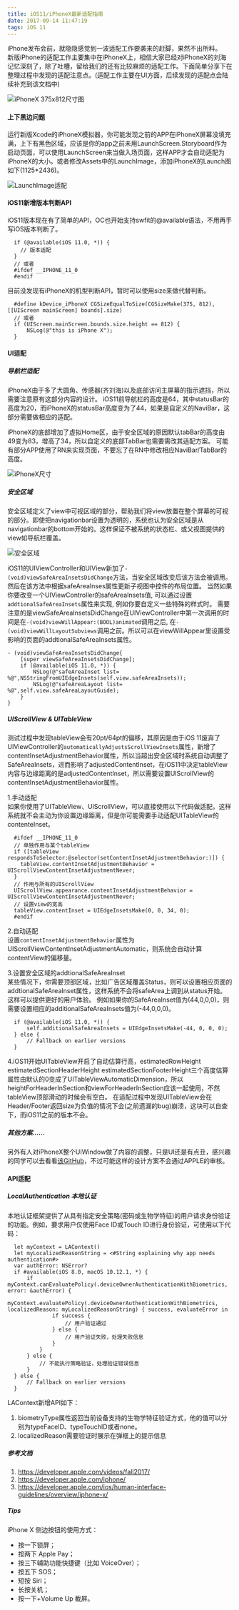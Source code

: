 ```yaml
---
title: iOS11/iPhoneX最新适配指南
date: 2017-09-14 11:47:19
tags: iOS 11
---
```


iPhone发布会前，就隐隐感觉到一波适配工作要袭来的赶脚，果然不出所料。  
新版iPhone的适配工作主要集中在iPhoneX上，相信大家已经对iPhoneX的刘海记忆深刻了，除了吐槽，留给我们的还有比较麻烦的适配工作。下面简单分享下在整理过程中发现的适配注意点。(适配工作主要在UI方面，后续发现的适配点会陆续补充到该文档中)  

![iPhoneX 375x812尺寸图](http://ojca2gwha.bkt.clouddn.com/iPhoneX-Screen.png)  

#### 上下黑边问题

运行新版Xcode的iPhoneX模拟器，你可能发现之前的APP在iPhoneX屏幕没填充满，上下有黑色区域，应该是你的app之前未用LaunchScreen.Storyboard作为启动页面，可以使用LaunchScreen来当做入场页面，这样APP才会自动适配为iPhoneX的大小。或者修改Assets中的LaunchImage，添加iPhoneX的Launch图如下(1125*2436)。

![LaunchImage适配](http://ojca2gwha.bkt.clouddn.com/iOS11-adjust-launch.png)  

#### iOS11新增版本判断API

iOS11版本现在有了简单的API，OC也开始支持swfit的@available语法，不用再手写iOS版本判断了。      
```
  if (@available(iOS 11.0, *)) {
    // 版本适配
  }
  // 或者
  #ifdef __IPHONE_11_0   
  #endif
```

目前没发现有iPhoneX的机型判断API，暂时可以使用size来做代替判断。  

```
  #define kDevice_iPhoneX CGSizeEqualToSize(CGSizeMake(375, 812), [[UIScreen mainScreen] bounds].size)
  // 或者
  if (UIScreen.mainScreen.bounds.size.height == 812) {
      NSLog(@"this is iPhone X");
  }
```

#### UI适配  

##### 导航栏适配  

iPhoneX由于多了大圆角、传感器(齐刘海)以及底部访问主屏幕的指示遮挡，所以需要注意原有这部分内容的设计。
iOS11前导航栏的高度是64，其中statusBar的高度为20，而iPhoneX的statusBar高度变为了44，如果是自定义的NaviBar，这部分需要做相应的适配。  

iPhoneX的底部增加了虚拟Home区，由于安全区域的原因默认tabBar的高度由49变为83，增高了34，所以自定义的底部TabBar也需要需改其适配方案。
可能有部分APP使用了RN来实现页面，不要忘了在RN中修改相应NaviBar/TabBar的高度。

![iPhoneX尺寸](http://ojca2gwha.bkt.clouddn.com/iPhoneX-Area.png)  

<!--more-->

##### 安全区域

安全区域定义了view中可视区域的部分，帮助我们将view放置在整个屏幕的可视的部分。即使把navigationbar设置为透明的，系统也认为安全区域是从navigationbar的bottom开始的。这样保证不被系统的状态栏、或父视图提供的view如导航栏覆盖。

![安全区域](http://ojca2gwha.bkt.clouddn.com/iOS11-safeArea.png)

iOS11的UIViewController和UIView新加了`-(void)viewSafeAreaInsetsDidChange`方法，当安全区域改变后该方法会被调用。然后在该方法中根据safeAreaInses属性更新子视图中控件的布局位置。
当然如果你要改变一个UIViewController的safeAreaInsets值, 可以通过设置`addtionalSafeAreaInsets`属性来实现, 例如你要自定义一些特殊的样式时。
需要注意的是viewSafeAreaInsetsDidChange在UIViewController中第一次调用的时间是在`-(void)viewWillAppear:(BOOL)animated`调用之后, 在`- (void)viewWillLayoutSubviews`调用之前。所以可以在viewWillAppear里设置受影响的页面的addtionalSafeAreaInsets属性。

```
- (void)viewSafeAreaInsetsDidChange{
    [super viewSafeAreaInsetsDidChange];
    if (@available(iOS 11.0, *)) {
        NSLog(@"safeAreaInset list= %@",NSStringFromUIEdgeInsets(self.view.safeAreaInsets));
        NSLog(@"safeAreaLayout list= %@",self.view.safeAreaLayoutGuide);
    }
}
```

##### UIScrollView & UITableView

测试过程中发现tableView会有20pt/64pt的偏移，其原因是由于iOS 11废弃了UIViewController的`automaticallyAdjustsScrollViewInsets`属性，新增了contentInsetAdjustmentBehavior属性，所以当超出安全区域时系统自动调整了SafeAreaInsets，进而影响了adjustedContentInset，在iOS11中决定tableView内容与边缘距离的是adjustedContentInset，所以需要设置UIScrollView的contentInsetAdjustmentBehavior属性。  

1.手动适配    
如果你使用了UITableView、UIScrollView，可以直接使用以下代码做适配，这样系统就不会主动为你设置边缘距离，但是你可能需要手动适配UITableView的contenteInset。   

```
  #ifdef __IPHONE_11_0  
  // 单独作用与某个tableView
  if ([tableView respondsToSelector:@selector(setContentInsetAdjustmentBehavior:)]) {
    tableView.contentInsetAdjustmentBehavior = UIScrollViewContentInsetAdjustmentNever;
  }
  // 作用与所有的UIScrollView
  UIScrollView.appearance.contentInsetAdjustmentBehavior = UIScrollViewContentInsetAdjustmentNever;
  // 设置view的宽高
  tableView.contentInset = UIEdgeInsetsMake(0, 0, 34, 0);
  #endif
```

2.自动适配  
设置`contentInsetAdjustmentBehavior`属性为UIScrollViewContentInsetAdjustmentAutomatic，则系统会自动计算contentView的偏移量。

3.设置安全区域的addtionalSafeAreaInset  
某些情况下，你需要顶部区域，比如广告区域覆盖Status，则可以设置相应页面的addtionalSafeAreaInset属性，这样系统不会将safeArea上调到从status开始。这样可以提供更好的用户体验。
例如如果你的SafeAreaInset值为(44,0,0,0)，则需要设置相应的additionalSafeAreaInsets值为(-44,0,0,0)。

```
  if (@available(iOS 11.0, *)) {
      self.additionalSafeAreaInsets = UIEdgeInsetsMake(-44, 0, 0, 0);
  } else {
      // Fallback on earlier versions
  }
```

4.iOS11开始UITableView开启了自动估算行高，estimatedRowHeight estimatedSectionHeaderHeight estimatedSectionFooterHeight三个高度估算属性由默认的0变成了UITableViewAutomaticDimension，所以heightForHeaderInSection和viewForHeaderInSection应该一起使用，不然tableView顶部滑动的时候会有空白。
在适配过程中发现UITableView会在Header/Footer返回size为负值的情况下会(之前遗漏的bug)崩溃，这块可以自查下，而iOS11之前的版本不会。

##### 其他方案......

另外有人对iPhoneX整个UIWindow做了内容的调整，只是UI还是有点丑，感兴趣的同学可以去看看[该GitHub](https://github.com/HarshilShah/NotchKit)，不过可能这样的设计方案不会通过APPLE的审核。

#### API适配

##### LocalAuthentication 本地认证    

本地认证框架提供了从具有指定安全策略(密码或生物学特征)的用户请求身份验证的功能。例如，要求用户仅使用Face ID或Touch ID进行身份验证，可使用以下代码：  

```
  let myContext = LAContext()   
  let myLocalizedReasonString = <#String explaining why app needs authentication#>    
  var authError: NSError?   
  if #available(iOS 8.0, macOS 10.12.1, *) {   
      if myContext.canEvaluatePolicy(.deviceOwnerAuthenticationWithBiometrics, error: &authError) {   
          myContext.evaluatePolicy(.deviceOwnerAuthenticationWithBiometrics, localizedReason: myLocalizedReasonString) { success, evaluateError in
              if success {  
                  // 用户验证通过  
              } else {  
                  // 用户验证失败，处理失败信息  
              }  
          }  
      } else {  
          // 不能执行策略验证，处理验证错误信息  
      }  
  } else {  
      // Fallback on earlier versions
  }
```

LAContext新增API如下：  
1. biometryType属性返回当前设备支持的生物学特征验证方式，他的值可以分别为typeFaceID、typeTouchID或者none。  
2. localizedReason需要验证时展示在弹框上的提示信息



##### 参考文档  
1. https://developer.apple.com/videos/fall2017/
2. https://developer.apple.com/iphone/
3. https://developer.apple.com/ios/human-interface-guidelines/overview/iphone-x/


##### Tips
iPhone X 侧边按钮的使用方式：  
- 按一下锁屏；
- 按两下 Apple Pay；
- 按三下辅助功能快捷键（比如 VoiceOver）；
- 按五下 SOS；
- 短按 Siri；
- 长按关机；
- 按一下+Volume Up 截屏。

